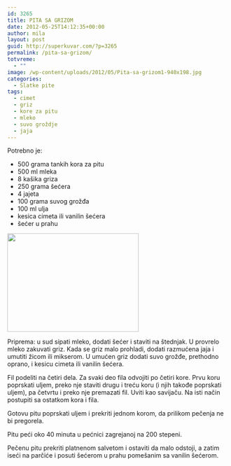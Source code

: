 ```yaml
---
id: 3265
title: PITA SA GRIZOM
date: 2012-05-25T14:12:35+00:00
author: mila
layout: post
guid: http://superkuvar.com/?p=3265
permalink: /pita-sa-grizom/
totvreme:
  - ""
image: /wp-content/uploads/2012/05/Pita-sa-grizom1-940x198.jpg
categories:
  - Slatke pite
tags:
  - cimet
  - griz
  - kore za pitu
  - mleko
  - suvo groždje
  - jaja
---
```

Potrebno je:

  * 500 grama tankih kora za pitu
  * 500 ml mleka
  * 8 kašika griza
  * 250 grama šećera
  * 4 jajeta
  * 100 grama suvog grožđa
  * 100 ml ulja
  * kesica cimeta ili vanilin šećera
  * šećer u prahu

<img class="alignnone size-medium wp-image-3267" title="Pita sa grizom" src="//superkuvar.com/wp-content/uploads/2012/05/Pita-sa-grizom1-300x225.jpg" alt="" width="300" height="225" /> 

Priprema: u sud sipati mleko, dodati šećer i staviti na štednjak. U provrelo mleko zakuvati griz. Kada se griz malo prohladi, dodati razmućena jaja i umutiti žicom ili mikserom. U umućen griz dodati suvo grožđe, prethodno oprano, i kesicu cimeta ili vanilin šećera.

Fil podeliti na četiri dela. Za svaki deo fila odvojiti po četiri kore. Prvu koru poprskati uljem, preko nje staviti drugu i treću koru (i njih takođe poprskati uljem), pa četvrtu i preko nje premazati fil. Uviti kao savijaču. Na isti način postupiti sa ostatkom kora i fila.

Gotovu pitu poprskati uljem i prekriti jednom korom, da prilikom pečenja ne bi pregorela.

Pitu peći oko 40 minuta u pećnici zagrejanoj na 200 stepeni.

Pečenu pitu prekriti platnenom salvetom i ostaviti da malo odstoji, a zatim iseći na parčiće i posuti šećerom u prahu pomešanim sa vanilin šećerom.